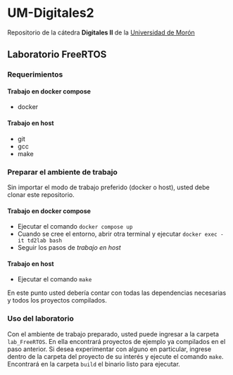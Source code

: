 # UM-Digitales2

Repositorio de la cátedra **Digitales II** de la [Universidad de Morón](https://www.unimoron.edu.ar/)

## Laboratorio FreeRTOS

### Requerimientos

#### Trabajo en docker compose

* docker

#### Trabajo en host

* git
* gcc
* make

### Preparar el ambiente de trabajo

Sin importar el modo de trabajo preferido (docker o host), usted debe clonar este repositorio.

#### Trabajo en docker compose

* Ejecutar el comando `docker compose up`
* Cuando se cree el entorno, abrir otra terminal y ejecutar `docker exec -it td2lab bash`
* Seguir los pasos de *trabajo en host*

#### Trabajo en host
* Ejecutar el comando `make`

En este punto usted debería contar con todas las dependencias necesarias y todos los proyectos compilados.

### Uso del laboratorio

Con el ambiente de trabajo preparado, usted puede ingresar a la carpeta `lab_FreeRTOS`.
En ella encontrará proyectos de ejemplo ya compilados en el paso anterior.
Si desea experimentar con alguno en particular, ingrese dentro de la carpeta del proyecto de su interés y ejecute el comando `make`.
Encontrará en la carpeta `build` el binario listo para ejecutar.
